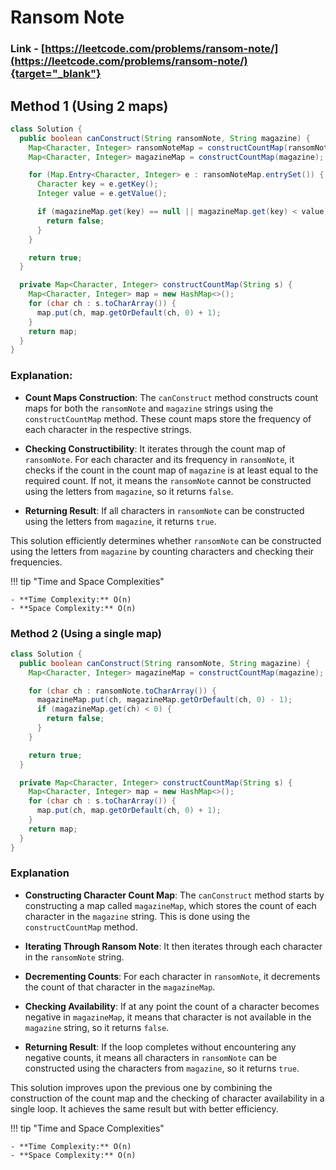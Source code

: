 # Ransom Note

### Link - [https://leetcode.com/problems/ransom-note/](https://leetcode.com/problems/ransom-note/){target="_blank"}

## Method 1 (Using 2 maps)

```java
class Solution {
  public boolean canConstruct(String ransomNote, String magazine) {
    Map<Character, Integer> ransomNoteMap = constructCountMap(ransomNote);
    Map<Character, Integer> magazineMap = constructCountMap(magazine);

    for (Map.Entry<Character, Integer> e : ransomNoteMap.entrySet()) {
      Character key = e.getKey();
      Integer value = e.getValue();

      if (magazineMap.get(key) == null || magazineMap.get(key) < value) {
        return false;
      }
    }

    return true;
  }

  private Map<Character, Integer> constructCountMap(String s) {
    Map<Character, Integer> map = new HashMap<>();
    for (char ch : s.toCharArray()) {
      map.put(ch, map.getOrDefault(ch, 0) + 1);
    }
    return map;
  }
}
```

### Explanation:

*   **Count Maps Construction**: The `canConstruct` method constructs count maps for both the `ransomNote` and `magazine` strings using the `constructCountMap` method. These count maps store the frequency of each character in the respective strings.

*   **Checking Constructibility**: It iterates through the count map of `ransomNote`. For each character and its frequency in `ransomNote`, it checks if the count in the count map of `magazine` is at least equal to the required count. If not, it means the `ransomNote` cannot be constructed using the letters from `magazine`, so it returns `false`.

*   **Returning Result**: If all characters in `ransomNote` can be constructed using the letters from `magazine`, it returns `true`.


This solution efficiently determines whether `ransomNote` can be constructed using the letters from `magazine` by counting characters and checking their frequencies.

!!! tip "Time and Space Complexities"

    - **Time Complexity:** O(n)
    - **Space Complexity:** O(n)

### Method 2 (Using a single map)

```java
class Solution {
  public boolean canConstruct(String ransomNote, String magazine) {
    Map<Character, Integer> magazineMap = constructCountMap(magazine);

    for (char ch : ransomNote.toCharArray()) {
      magazineMap.put(ch, magazineMap.getOrDefault(ch, 0) - 1);
      if (magazineMap.get(ch) < 0) {
        return false;
      }
    }

    return true;
  }

  private Map<Character, Integer> constructCountMap(String s) {
    Map<Character, Integer> map = new HashMap<>();
    for (char ch : s.toCharArray()) {
      map.put(ch, map.getOrDefault(ch, 0) + 1);
    }
    return map;
  }
}
```

### Explanation

*   **Constructing Character Count Map**: The `canConstruct` method starts by constructing a map called `magazineMap`, which stores the count of each character in the `magazine` string. This is done using the `constructCountMap` method.

*   **Iterating Through Ransom Note**: It then iterates through each character in the `ransomNote` string.

*   **Decrementing Counts**: For each character in `ransomNote`, it decrements the count of that character in the `magazineMap`.

*   **Checking Availability**: If at any point the count of a character becomes negative in `magazineMap`, it means that character is not available in the `magazine` string, so it returns `false`.

*   **Returning Result**: If the loop completes without encountering any negative counts, it means all characters in `ransomNote` can be constructed using the characters from `magazine`, so it returns `true`.


This solution improves upon the previous one by combining the construction of the count map and the checking of character availability in a single loop. It achieves the same result but with better efficiency.

!!! tip "Time and Space Complexities"

    - **Time Complexity:** O(n)
    - **Space Complexity:** O(n)

